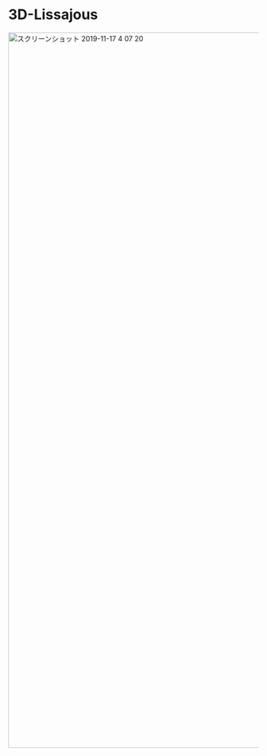 # 3D-Lissajous
<img width="1440" alt="スクリーンショット 2019-11-17 4 07 20" src="https://user-images.githubusercontent.com/29158616/68997995-dd3a1a80-08ef-11ea-9b55-227a6e186c34.png">
